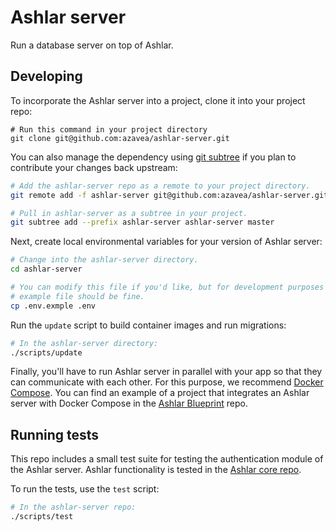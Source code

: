 # Ashlar server

Run a database server on top of Ashlar.

## Developing

To incorporate the Ashlar server into a project, clone it into your project
repo:

```
# Run this command in your project directory
git clone git@github.com:azavea/ashlar-server.git
```

You can also manage the dependency using [git
subtree](https://www.atlassian.com/blog/git/alternatives-to-git-submodule-git-subtree)
if you plan to contribute your changes back upstream:

```bash
# Add the ashlar-server repo as a remote to your project directory.
git remote add -f ashlar-server git@github.com:azavea/ashlar-server.git

# Pull in ashlar-server as a subtree in your project.
git subtree add --prefix ashlar-server ashlar-server master
```

Next, create local environmental variables for your version of Ashlar server:

```bash
# Change into the ashlar-server directory.
cd ashlar-server

# You can modify this file if you'd like, but for development purposes the
# example file should be fine.
cp .env.exmple .env
```

Run the `update` script to build container images and run migrations:

```bash
# In the ashlar-server directory:
./scripts/update
```

Finally, you'll have to run Ashlar server in parallel with your app so that
they can communicate with each other. For this purpose, we recommend
[Docker Compose](https://docs.docker.com/compose/). You can find an example
of a project that integrates an Ashlar server with Docker Compose in the
[Ashlar Blueprint](https://github.com/azavea/ashlar-blueprint) repo.

## Running tests

This repo includes a small test suite for testing the authentication
module of the Ashlar server. Ashlar functionality is tested in the [Ashlar core
repo](https://github.com/azavea/ashlar).

To run the tests, use the `test` script:

```bash
# In the ashlar-server repo:
./scripts/test
```
